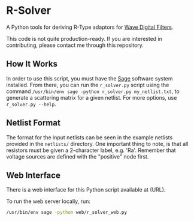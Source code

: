 # R-Solver

A Python tools for deriving R-Type adaptors for
[Wave Digital Filters](https://github.com/jatinchowdhury18/WaveDigitalFilters).

This code is not quite production-ready. If you are
interested in contributing, please contact me through
this repository.

## How It Works

In order to use this script, you must have the
[Sage](https://www.sagemath.org/) software system
installed. From there, you can run the `r_solver.py`
script using the command
`/usr/bin/env sage -python r_solver.py my_netlist.txt`,
to generate a scattering matrix for a given
netlist. For more options, use `r_solver.py --help`.

## Netlist Format
The format for the input netlists can be seen in the
example netlists provided in the `netlists/` directory.
One important thing to note, is that all resistors must
be given a 2-character label, e.g. 'Ra'. Remember that
voltage sources are defined with the "positive" node first.

## Web Interface
There is a web interface for this Python script available at (URL).

To run the web server locally, run:
```bash
/usr/bin/env sage -python web/r_solver_web.py
```
